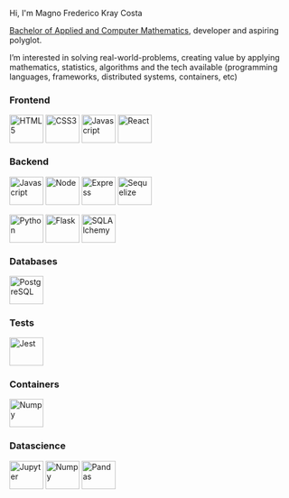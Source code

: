 Hi, I'm Magno Frederico Kray Costa

<a href="https://uspdigital.usp.br/jupiterweb/listarGradeCurricular?codcg=45&codcur=45070&codhab=804&tipo=N">Bachelor of Applied and Computer Mathematics</a>, developer and aspiring polyglot.

I’m interested in solving real-world-problems, creating value by applying mathematics, statistics, algorithms and the tech available (programming languages, frameworks, distributed systems, containers, etc)

<h3>Frontend</h3>
<div style="display: inline_block">
  <img align="center" alt="HTML5" height="50" width="60" src="https://cdn.jsdelivr.net/gh/devicons/devicon/icons/html5/html5-original-wordmark.svg" />
  <img align="center" alt="CSS3" height="50" width="60" src="https://cdn.jsdelivr.net/gh/devicons/devicon/icons/css3/css3-original-wordmark.svg" />
  <img align="center" alt="Javascript" height="50" width="60" src="https://cdn.jsdelivr.net/gh/devicons/devicon/icons/javascript/javascript-original.svg" />
  <img align="center" alt="React" height="50" width="60" src="https://cdn.jsdelivr.net/gh/devicons/devicon/icons/react/react-original-wordmark.svg" />  
</div>

<h3>Backend</h3>
<div style="display: inline_block">
  <img align="center" alt="Javascript" height="50" width="60" src="https://cdn.jsdelivr.net/gh/devicons/devicon/icons/javascript/javascript-original.svg" />
  <img align="center" alt="Node" height="50" width="60" src="https://cdn.jsdelivr.net/gh/devicons/devicon/icons/nodejs/nodejs-original.svg" />
  <img align="center" alt="Express" height="50" width="60" src="https://cdn.jsdelivr.net/gh/devicons/devicon/icons/express/express-original-wordmark.svg" />
  <img align="center" alt="Sequelize" height="50" width="60" src="https://cdn.jsdelivr.net/gh/devicons/devicon/icons/sequelize/sequelize-original.svg" />
</div>
</br>
<div style="display: inline_block">
  <img align="center" alt="Python" height="50" width="60" src="https://cdn.jsdelivr.net/gh/devicons/devicon/icons/python/python-original-wordmark.svg" />
  <img align="center" alt="Flask" height="50" width="60"  src="https://cdn.jsdelivr.net/gh/devicons/devicon/icons/flask/flask-original-wordmark.svg" />
  <img align="center" alt="SQLAlchemy" height="50" width="60" src="https://cdn.jsdelivr.net/gh/devicons/devicon/icons/sqlalchemy/sqlalchemy-original.svg" />
</div>

<h3>Databases</h3>
<div style="display: inline_block">
  <img align="center" alt="PostgreSQL" height="50" width="60" src="https://cdn.jsdelivr.net/gh/devicons/devicon/icons/postgresql/postgresql-original-wordmark.svg" />
</div>

<h3>Tests</h3>
<div style="display: inline_block">
  <img align="center" alt="Jest" height="50" width="60" src="https://cdn.jsdelivr.net/gh/devicons/devicon/icons/jest/jest-plain.svg" />
</div>

<h3>Containers</h3>
<div style="display: inline_block">
  <img align="center" alt="Numpy" height="50" width="60" src="https://cdn.jsdelivr.net/gh/devicons/devicon/icons/docker/docker-original-wordmark.svg" />
</div>

<h3>Datascience</h3>
<div style="display: inline_block">
  <img align="center" alt="Jupyter" height="50" width="60"src="https://cdn.jsdelivr.net/gh/devicons/devicon/icons/jupyter/jupyter-original-wordmark.svg" />
  <img align="center" alt="Numpy" height="50" width="60"  src="https://cdn.jsdelivr.net/gh/devicons/devicon/icons/numpy/numpy-original-wordmark.svg" />
  <img align="center" alt="Pandas" height="50" width="60"  src="https://cdn.jsdelivr.net/gh/devicons/devicon/icons/pandas/pandas-original-wordmark.svg" />
</div>
